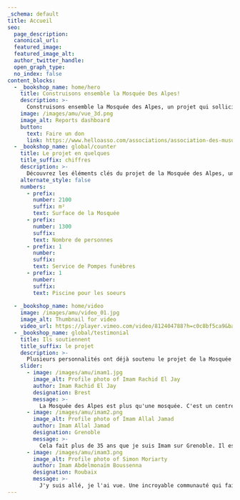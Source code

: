 ```yaml
---
_schema: default
title: Accueil
seo:
  page_description:
  canonical_url:
  featured_image:
  featured_image_alt:
  author_twitter_handle:
  open_graph_type:
  no_index: false
content_blocks:
  - _bookshop_name: home/hero
    title: Construisons ensemble la Mosquée Des Alpes!
    description: >-
      Construisons ensemble la Mosquée des Alpes, un projet qui sollicite la générosité et l'engagement de tous, afin de créer un lieu de culte où la foi et la nature se rejoignent pour élever les esprits et les cœurs !
    image: /images/amu/vue_3d.png
    image_alt: Reports dashboard
    button:
      text: Faire un don
      link: https://www.helloasso.com/associations/association-des-musulmans-unis/collectes/centre-culturel-et-cultuel-mosquee-de-teisseire?_gl=1%2a15105gs%2a_ga%2aMTE4MjIwMjkyNy4xNjgxMzE3MzYy%2a_ga_TKC826G3G2%2aMTY4MTY0Nzk4Ny41LjEuMTY4MTY0ODQ4OC4wLjAuMA..#tickets
  - _bookshop_name: global/counter
    title: Le projet en quelques
    title_suffix: chiffres
    description: >-
      Découvrez les éléments clés du projet de la Mosquée des Alpes, un projet ambitieux qui sollicite la générosité et l'engagement de tous.
    alternate_style: false
    numbers:
      - prefix: 
        number: 2100
        suffix: m²
        text: Surface de la Mosquée
      - prefix:
        number: 1300
        suffix:
        text: Nombre de personnes
      - prefix: 1
        number:
        suffix: 
        text: Service de Pompes funèbres
      - prefix: 1
        number:
        suffix:
        text: Piscine pour les soeurs
      
  - _bookshop_name: home/video
    image: /images/amu/video_01.jpg
    image_alt: Thumbnail for video
    video_url: https://player.vimeo.com/video/812404788?h=c0c8bf5ca9&badge=0&autopause=0&player_id=0&app_id=58479
  - _bookshop_name: global/testimonial
    title: Ils soutiennent
    title_suffix: le projet
    description: >-
      Plusieurs personnalités ont déjà soutenu le projet de la Mosquée des Alpes, et nous sommes heureux de les compter parmi nous.
    slider:
      - image: /images/amu/imam1.jpg
        image_alt: Profile photo of Imam Rachid El Jay
        author: Imam Rachid El Jay
        designation: Brest
        message: >-
          La Mosquée des Alpes est plus qu'une mosquée. C'est un centre cultuel et culturel qui réponds à un vrai besoin de notre communauté. Quoi que vous puissiez donner, petit ou grand, faites-le avec le cœur et faites un don aujourd'hui !
      - image: /images/amu/imam2.png
        image_alt: Profile photo of Imam Allal Jamad
        author: Imam Allal Jamad
        designation: Grenoble
        message: >-
          Cela fait plus de 35 ans que je suis Imam sur Grenoble. Il est temps de laisser un héritage à cette jeunesse! Si votre famille ou vous même, soutenez ce projet, vous serez surpris de voir le résultat de votre don ! Faites-le pour Allah !
      - image: /images/amu/imam3.png
        image_alt: Profile photo of Simon Moriarty
        author: Imam Abdelmonaïm Boussenna
        designation: Roubaix
        message: >-
          J'y suis allé, je l'ai vue. Une incroyable communauté qui fait un remarquable travail et diffuse un message de paix. Vous avez l'honneur et l'opportunité de faire partie de ce projet, faites un don et obtenez une grande récompense inshAllah !
---
```

